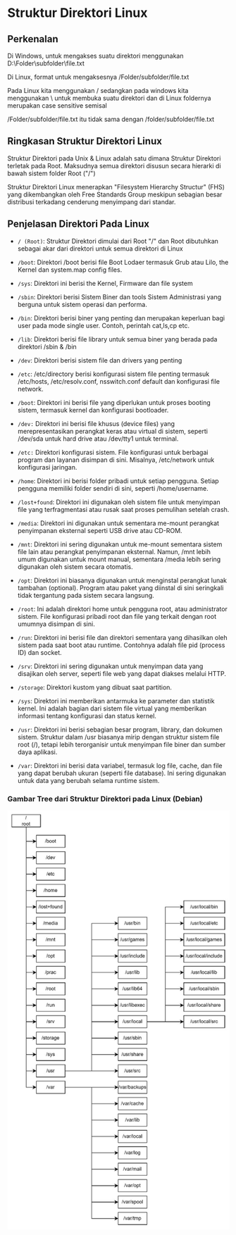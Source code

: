 # Struktur Direktori Linux


## Perkenalan 

Di Windows, untuk mengakses suatu direktori menggunakan 
D:\Folder\subfolder\file.txt

Di Linux, format untuk mengaksesnya
/Folder/subfolder/file.txt

Pada Linux kita menggunakan / sedangkan pada windows kita menggunakan \ untuk membuka suatu direktori dan di Linux foldernya merupakan case sensitive semisal

/Folder/subfolder/file.txt itu tidak sama dengan /folder/subfolder/file.txt


## Ringkasan Struktur Direktori Linux

Struktur Direktori pada Unix & Linux adalah satu dimana Struktur Direktori terletak pada Root. Maksudnya semua direktori disusun secara hierarki di bawah sistem folder Root ("/")


Struktur Direktori Linux menerapkan "Filesystem Hierarchy Structur" (FHS) yang dikembangkan oleh Free Standards Group meskipun sebagian besar distribusi terkadang cenderung menyimpang dari standar.

## Penjelasan Direktori Pada Linux

- `/ (Root)`: Struktur Direktori dimulai dari Root "/" dan Root dibutuhkan sebagai akar dari direktori untuk semua direktori di Linux

- `/boot`: Direktori /boot berisi file Boot Lodaer termasuk Grub atau Lilo, the Kernel dan system.map config files.

- `/sys`: Direktori ini berisi the Kernel, Firmware dan file system

- `/sbin`: Direktori berisi Sistem Biner dan tools Sistem Administrasi yang berguna untuk sistem operasi dan performa.

- `/bin`: Direktori berisi biner yang penting dan merupakan keperluan bagi user pada mode single user. Contoh, perintah cat,ls,cp etc.

- `/lib`: Direktori berisi file library untuk semua biner yang berada pada direktori /sbin & /bin

- `/dev`: Direktori berisi sistem file dan drivers yang penting

- `/etc`: /etc/directory berisi konfigurasi sistem file penting termasuk /etc/hosts, /etc/resolv.conf, nsswitch.conf default dan konfigurasi file network.

- `/boot`: Direktori ini berisi file yang diperlukan untuk proses booting sistem, termasuk kernel dan konfigurasi bootloader.

- `/dev:` Direktori ini berisi file khusus (device files) yang merepresentasikan perangkat keras atau virtual di sistem, seperti /dev/sda untuk hard drive atau /dev/tty1 untuk terminal.

- `/etc:` Direktori konfigurasi sistem. File konfigurasi untuk berbagai program dan layanan disimpan di sini. Misalnya, /etc/network untuk konfigurasi jaringan.

- `/home`: Direktori ini berisi folder pribadi untuk setiap pengguna. Setiap pengguna memiliki folder sendiri di sini, seperti /home/username.

- `/lost+found`: Direktori ini digunakan oleh sistem file untuk menyimpan file yang terfragmentasi atau rusak saat proses pemulihan setelah crash.

- `/media`: Direktori ini digunakan untuk sementara me-mount perangkat penyimpanan eksternal seperti USB drive atau CD-ROM.

- `/mnt`: Direktori ini sering digunakan untuk me-mount sementara sistem file lain atau perangkat penyimpanan eksternal. Namun, /mnt lebih umum digunakan untuk mount manual, sementara /media lebih sering digunakan oleh sistem secara otomatis.

- `/opt`: Direktori ini biasanya digunakan untuk menginstal perangkat lunak tambahan (optional). Program atau paket yang diinstal di sini seringkali tidak tergantung pada sistem secara langsung.

- `/root`: Ini adalah direktori home untuk pengguna root, atau administrator sistem. File konfigurasi pribadi root dan file yang terkait dengan root umumnya disimpan di sini.

- `/run`: Direktori ini berisi file dan direktori sementara yang dihasilkan oleh sistem pada saat boot atau runtime. Contohnya adalah file pid (process ID) dan socket.

- `/srv`: Direktori ini sering digunakan untuk menyimpan data yang disajikan oleh server, seperti file web yang dapat diakses melalui HTTP.

- `/storage`: Direktori kustom yang dibuat saat partition.

- `/sys`: Direktori ini memberikan antarmuka ke parameter dan statistik kernel. Ini adalah bagian dari sistem file virtual yang memberikan informasi tentang konfigurasi dan status kernel.

- `/usr`: Direktori ini berisi sebagian besar program, library, dan dokumen sistem. Struktur dalam /usr biasanya mirip dengan struktur sistem file root (/), tetapi lebih terorganisir untuk menyimpan file biner dan sumber daya aplikasi.

- `/var`: Direktori ini berisi data variabel, termasuk log file, cache, dan file yang dapat berubah ukuran (seperti file database). Ini sering digunakan untuk data yang berubah selama runtime sistem.


### Gambar Tree dari Struktur Direktori pada Linux (Debian)


![gambar](assets/week2-1.jpg)

